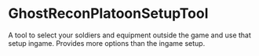 # GhostReconPlatoonSetupTool
A tool to select your soldiers and equipment outside the game and use that setup ingame.  Provides more options than the ingame setup.
